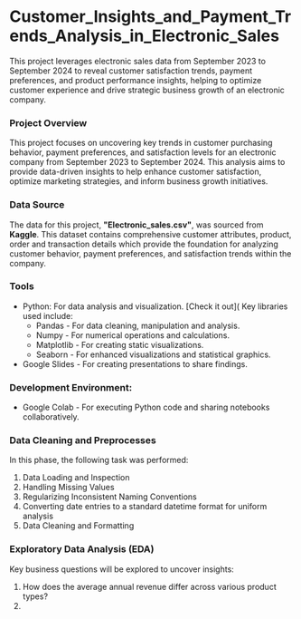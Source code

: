 # Customer_Insights_and_Payment_Trends_Analysis_in_Electronic_Sales

This project leverages electronic sales data from September 2023 to September 2024 to reveal customer satisfaction trends, payment preferences, and product performance insights, helping to optimize customer experience and drive strategic business growth of an electronic company.

### Project Overview

This project focuses on uncovering key trends in customer purchasing behavior, payment preferences, and satisfaction levels for an electronic company from September 2023 to September 2024. This analysis aims to provide data-driven insights to help enhance customer satisfaction, optimize marketing strategies, and inform business growth initiatives.

### Data Source

The data for this project, **"Electronic_sales.csv"**, was sourced from **Kaggle**. This dataset contains comprehensive customer attributes, product, order and transaction details which provide the foundation for analyzing customer behavior, payment preferences, and satisfaction trends within the company.

### Tools
- Python: For data analysis and visualization. [Check it out](
      Key libraries used include:
    - Pandas - For data cleaning, manipulation and analysis.
    - Numpy -  For numerical operations and calculations.
    - Matplotlib - For creating static visualizations.
    - Seaborn - For enhanced visualizations and statistical graphics.
- Google Slides -  For creating presentations to share findings.

### Development Environment:

- Google Colab - For executing Python code and sharing notebooks collaboratively.

### Data Cleaning and Preprocesses

In this phase, the following task was performed:
1. Data Loading and Inspection
2. Handling Missing Values
3. Regularizing Inconsistent Naming Conventions
4. Converting date entries to a standard datetime format for uniform analysis
5. Data Cleaning and Formatting

### Exploratory Data Analysis (EDA)
Key business questions will be explored to uncover insights:
1. How does the average annual revenue differ across various product types?
2. 



